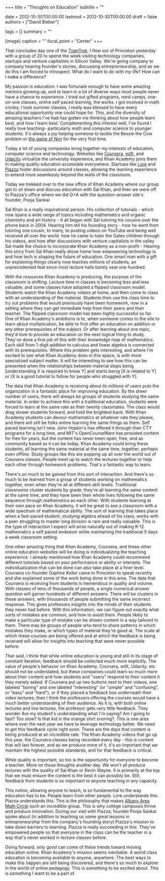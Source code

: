 +++
title = "Thoughts on Education"
subtitle = ""

date = 2012-10-30T00:00:00
lastmod = 2012-10-30T00:00:00
draft = false
authors = ["David Bieber"]

tags = []
summary = ""

[image]
  caption = ""
  focal_point = "Center"
+++

That concludes day one of the [TigerTrek](https://svtigertrek.com/). I flew out of Princeton yesterday with a group of 20 to spend the week visiting technology companies, startups and venture capitalists in Silicon Valley. We're going company to company hearing founder's stories, discussing entrepreneurship, and as we do this I am forced to introspect. What do I want to do with my life? How can I make a difference?

My passion is education. I was fortunate enough to have some amazing mentors growing up, and to learn in a lot of diverse ways most people never have a chance to experience. I tried out gifted programs, nerd camps, one-on-one classes, online self paced learning, the works. I got involved in math circles, I took summer classes, I really was blessed to have every educational opportunity one could hope for. This, and the diversity of amazing teachers I've had has gotten me thinking about how people learn best, and how I learn best. Complementing this interest well, I've found I really love teaching- particularly math and computer science to younger students. It's always a joy helping someone to tackle the Bessie the Cow problem or [the game of Nim](http://en.wikipedia.org/wiki/Nim) for the very first time.

Today a lot of young companies bring together my interests of education, computer science and technology. Websites like [Coursera](https://www.coursera.org/), [edX](https://www.edx.org/), and [Udacity](http://www.udacity.com/) virtualize the university experience, and Khan Academy joins them in making quality education accessible everywhere. Startups like [Lore](http://lore.com/) and [Piazza](https://piazza.com/) foster discussions around classes, allowing the learning experience to extend more seamlessly beyond the walls of the classroom.

Today we trekked over to the new office of Khan Academy where our group got to sit down and discuss education with Sal Khan, and then we were off to Piazza's office where we did Q+A with the question-answer site's founder, Pooja Sankar.

Sal Khan is a really inspirational person. His collection of tutorials - which now spans a wide range of topics including mathematics and organic chemistry and art history - It all began with Sal tutoring his cousins over the phone back in 2004. Hearing him tell his founding story - how he went from tutoring one cousin, to many, to posting videos on YouTube and being well received all over the world. how he came to tutor the Gates children through his videos, and how after discussions with venture capitalists in the valley Sal made the choice to incorporate Khan Academy as a non-profit - Hearing this story from Sal Khan really drove home how empowering technology is and how tech is shaping the future of education. One smart man with a gift for explaining things clearly now teaches millions of students, an unprecedented feat since most lecture halls barely seat one hundred.

With the resources Khan Academy is producing, the purpose of the classroom is shifting. Lecture time in classes is becoming less and less valuable, and some classes have adopted a flipped classroom model. Students watch the Khan Academy videos at home, and then come to class with an understanding of the material. Students then use the class time to try out problems that would previously have been homework, now in a setting where they can get immediate help from their peers and their teacher. The flipped classroom model has been highly successful so far.
One of Khan Academy's ambitions is to, when someone comes to the site to learn about multiplication, be able to first offer an education on addition or any other prerequisites of the subject. Or after learning about one topic, they'd love to provide an education on the next logical thing to study. They've done a fine job of this with their knowledge map of mathematics. Each skill from 1-digit addition to calculus and linear algebra is connected with its prerequisites. Where this problem gets interesting, and where I'm excited to see what Khan Academy does in this space, is with more specialized subject matter. It will be interesting to see how this can be presented when the relationships between material stops being [understanding X is required to know Y] and starts being [X is related to Y] or [X is a good tutorial to follow for people who struggled with Y].

The data that Khan Academy is receiving about its millions of users puts the organization in a fantastic place for improving education. By the sheer number of users, there will always be groups of students studying the same material. In order to achieve this with a traditional education, students were forced to learn at the same rate as their twenty classmates. The class would drag slower students forward, and hold the brightest back. With Khan Academy students can devour mathematics at whatever rate they please, and there will still be folks online learning the same things as them. Self paced learning isn't new. John Hopkin's has offered it through their CTY programs for a long time, and MIT's OpenCourseWare has provided content for free for years, but the content has never been open, free, and as community based as it can be today. Khan Academy could bring these students, all learning the same material at the same time, together, perhaps even offline. Study groups like this are popping up all over the world out of Coursera classes. People meet up to watch the lectures together or help each other through homework problems. That's a fantastic way to learn.

There's so much to be gained from this sort of interaction. And there's so much to be learned from a group of students working on mathematics together, even when they're all at different skill levels. Traditional classrooms cluster students by grade; they're all learning the same content at the same time, and they have been their whole lives following the same sequence through mathematics as each other. With students learning at their own pace on Khan Academy, it will be great to see a classroom with a wide spectrum of mathematical ability. The sort of learning that takes place when a fast-paced student, studying algebra ahead of his class, works with a peer struggling to master long division is rare and really valuable. This is the type of interaction I expect will arise naturally out of making K-12 mathematics a self paced endeavor while maintaining the traditional 5 days a week classroom setting.

One other amazing thing that Khan Academy, Coursera, and these other online education websites will be doing is individualizing the teaching experience. I already mentioned how Khan Academy could recommend different tutorials based on your performance or ability or interests. The individualization that can be done can also take place at a finer level. Coursera co-founder Daphne Koller came to Princeton to speak recently and she explained some of the work being done in this area. The data that Coursera is receiving from students is tremendous in quality and volume. With classes of tens of thousands of people, a single numerical answer question will garner hundreds of different answers. There will be clusters in these answers, with thousands of people submitting the same incorrect response. This gives professors insights into the minds of their students they never had before. With this information, we can figure out exactly what sorts of mistakes are common, and how to avoid them. People likely to make a particular type of mistake can be shown content in a way tailored to them. There may be groups of people who tend to share patterns in which mistakes they make, or which types of material they're good at. The scale at which these courses are being offered and at which the feedback is being received will allow for insights into teaching that were never possible before.

That said, I think that while online education is young and still in its stage of constant iteration, feedback should be collected much more explicitly. The value of people's behavior on Khan Academy, Coursera, edX, Udacity, etc should not be understated, but these companies could learn so much more about their content and how students and "users" respond to their content it they merely asked. If Coursera put up two buttons next to their videos, one labeled "boring" and one labeled "interesting" (or "simple" and "confusing", or "easy" and "hard"), or if they placed a feedback box underneath their video lectures, then I think the professors offering the courses would have a much better understanding of their audience. As it is, with both online lectures and live lectures, the professor gets very little feedback. They wonder Are my student's understanding what I'm saying? Am I going to fast? Too slow? Is that kid in the orange shirt snoring?. This is one area where over the next year we have to leverage technology better. We need to get this feedback cycle right soon. These are the days that content is being produced at an incredible rate. The Khan Academy videos that go up this year, the Coursera classes being recorded every day - this is content that will last forever, and as we produce more of it, it's so important that we maintain the highest possible standards, and for that feedback is critical.

While quality is important, so too is the opportunity for everyone to become a teacher. More on those thoughts another day. We won't all produce lectures with the quality of Sal Khan or Kevin Wayne. It is primarily at the top that we must ensure the content is the best it can possibly be. Still, feedback from students is so important to anyone teaching in any capacity.

This notion, allowing anyone to teach, is so fundamental to the way education has to be. People learn from other people. Lore understands this. Piazza understands this. This is the philosophy that makes [Albany Area Math Circle](http://albanyareamathcircle.blogspot.com/) such an incredible group. This is why college campuses thrive and produce innovation. During our visit with Piazza, founder Pooja Sankar spoke about (in addition to teaching us some great lessons in entrepreneurship from the company's founding story) Piazza's mission to take down barriers to learning. Piazza is really succeeding in this. They've empowered people so that everyone in the class can be the teacher in a way that's never worked in lecture classes before.

Going forward, only good can come of these trends toward moving education online. Khan Academy's mission seems inevitable. A world class education is becoming available to anyone, anywhere. The best ways to make this happen are still being discovered, and there's so much to explore in the world of online pedagogy. This is something to be excited about. This is something I want to be a part of.